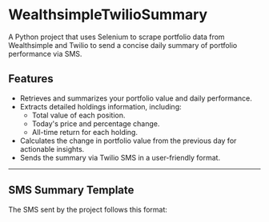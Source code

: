 # WealthsimpleTwilioSummary

A Python project that uses Selenium to scrape portfolio data from Wealthsimple and Twilio to send a concise daily summary of portfolio performance via SMS. 

## Features

- Retrieves and summarizes your portfolio value and daily performance.
- Extracts detailed holdings information, including:
  - Total value of each position.
  - Today's price and percentage change.
  - All-time return for each holding.
- Calculates the change in portfolio value from the previous day for actionable insights.
- Sends the summary via Twilio SMS in a user-friendly format.

---

## SMS Summary Template

The SMS sent by the project follows this format:

